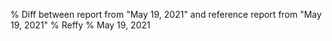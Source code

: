 % Diff between report from "May 19, 2021" and reference report from "May 19, 2021"
% Reffy
% May 19, 2021

